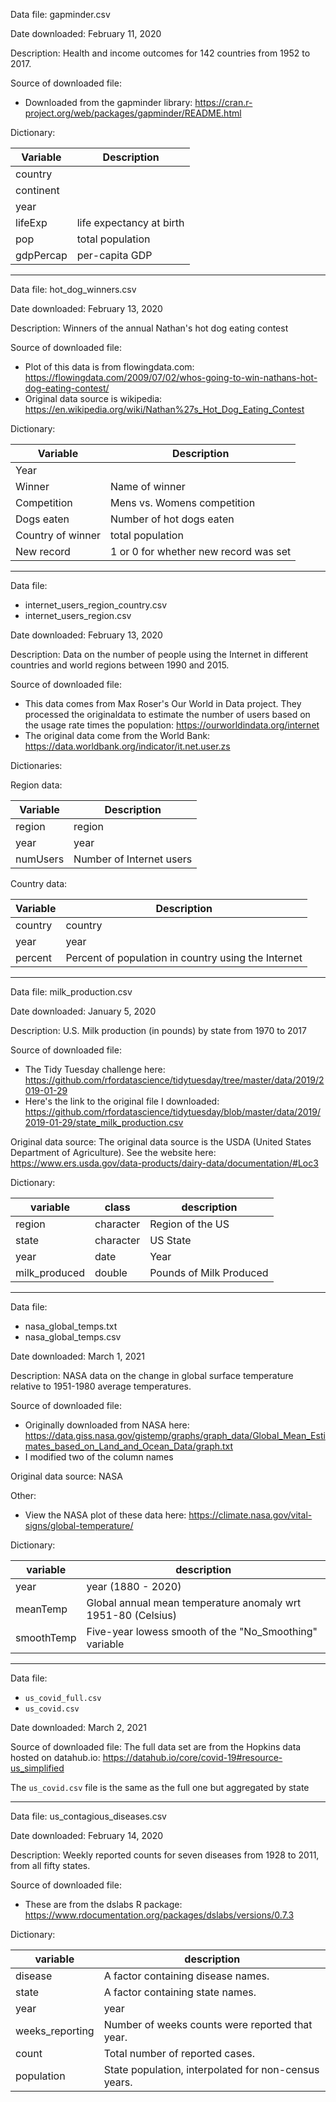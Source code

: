 
Data file: gapminder.csv

Date downloaded: February 11, 2020

Description: Health and income outcomes for 142 countries from 1952 to 2017.

Source of downloaded file:
- Downloaded from the gapminder library: https://cran.r-project.org/web/packages/gapminder/README.html

Dictionary:

Variable  | Description
----------|----------------------------
country   |
continent |
year      |
lifeExp   | life expectancy at birth
pop       | total population
gdpPercap | per-capita GDP

---

Data file: hot_dog_winners.csv

Date downloaded: February 13, 2020

Description: Winners of the annual Nathan's hot dog eating contest

Source of downloaded file:
- Plot of this data is from flowingdata.com: https://flowingdata.com/2009/07/02/whos-going-to-win-nathans-hot-dog-eating-contest/
- Original data source is wikipedia: https://en.wikipedia.org/wiki/Nathan%27s_Hot_Dog_Eating_Contest

Dictionary:

Variable           | Description
-------------------|-----------------------------------------
Year               |
Winner             | Name of winner
Competition        | Mens vs. Womens competition
Dogs eaten         | Number of hot dogs eaten
Country of winner  | total population
New record         | 1 or 0 for whether new record was set

---

Data file:
- internet_users_region_country.csv
- internet_users_region.csv

Date downloaded: February 13, 2020

Description: Data on the number of people using the Internet in different countries and world regions between 1990 and 2015.

Source of downloaded file:
- This data comes from Max Roser's Our World in Data project. They processed the originaldata to estimate the number of users based on the usage rate times the population: https://ourworldindata.org/internet
- The original data come from the World Bank: https://data.worldbank.org/indicator/it.net.user.zs

Dictionaries:

Region data:

Variable   | Description
-----------|----------------------------
region     | region
year       | year
numUsers   | Number of Internet users

Country data:

Variable   | Description
-----------|----------------------------
country    | country
year       | year
percent    | Percent of population in country using the Internet

---

Data file: milk_production.csv

Date downloaded: January 5, 2020

Description: U.S. Milk production (in pounds) by state from 1970 to 2017

Source of downloaded file:
- The Tidy Tuesday challenge here: https://github.com/rfordatascience/tidytuesday/tree/master/data/2019/2019-01-29
- Here's the link to the original file I downloaded: https://github.com/rfordatascience/tidytuesday/blob/master/data/2019/2019-01-29/state_milk_production.csv

Original data source: The original data source is the USDA (United States Department of Agriculture). See the website here:
https://www.ers.usda.gov/data-products/dairy-data/documentation/#Loc3

Dictionary:

variable      |class     |description
--------------|----------|----------------------
region        |character |Region of the US
state         |character |US State
year          |date      |Year
milk_produced |double    |Pounds of Milk Produced

---

Data file:
- nasa_global_temps.txt
- nasa_global_temps.csv

Date downloaded: March 1, 2021

Description: NASA data on the change in global surface temperature relative to 1951-1980 average temperatures.

Source of downloaded file:
- Originally downloaded from NASA here: https://data.giss.nasa.gov/gistemp/graphs/graph_data/Global_Mean_Estimates_based_on_Land_and_Ocean_Data/graph.txt
- I modified two of the column names

Original data source: NASA

Other:
- View the NASA plot of these data here: https://climate.nasa.gov/vital-signs/global-temperature/

Dictionary:

variable    | description
------------|----------------------
year        | year (1880 - 2020)
meanTemp    | Global annual mean temperature anomaly wrt 1951-80 (Celsius)
smoothTemp  | Five-year lowess smooth of the "No_Smoothing" variable

---

Data file:
- `us_covid_full.csv`
- `us_covid.csv`

Date downloaded: March 2, 2021

Source of downloaded file: The full data set are from the Hopkins data hosted on datahub.io:
https://datahub.io/core/covid-19#resource-us_simplified

The `us_covid.csv` file is the same as the full one but aggregated by state

---

Data file: us_contagious_diseases.csv

Date downloaded: February 14, 2020

Description: Weekly reported counts for seven diseases from 1928 to 2011, from all fifty states.

Source of downloaded file:
- These are from the dslabs R package:
https://www.rdocumentation.org/packages/dslabs/versions/0.7.3

Dictionary:

variable        | description
----------------|----------------------
disease         | A factor containing disease names.
state           | A factor containing state names.
year            | year
weeks_reporting | Number of weeks counts were reported that year.
count           | Total number of reported cases.
population      | State population, interpolated for non-census years.

